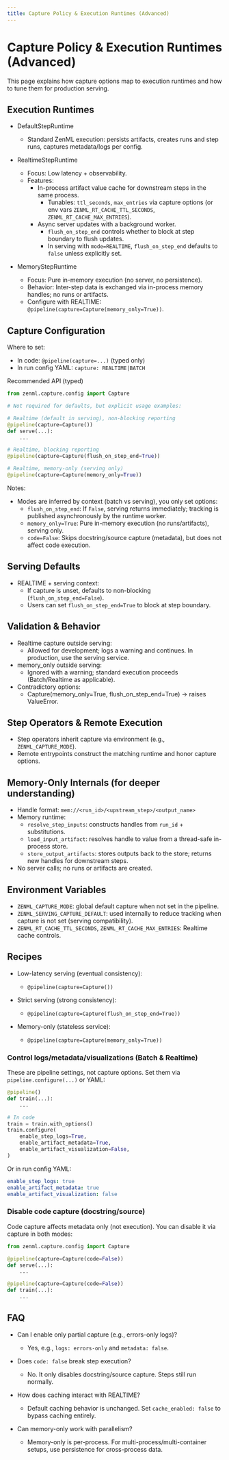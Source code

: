 ```yaml
---
title: Capture Policy & Execution Runtimes (Advanced)
---
```


# Capture Policy & Execution Runtimes (Advanced)

This page explains how capture options map to execution runtimes and how to tune them for production serving.

## Execution Runtimes

- DefaultStepRuntime
  - Standard ZenML execution: persists artifacts, creates runs and step runs, captures metadata/logs per config.

- RealtimeStepRuntime
  - Focus: Low latency + observability.
  - Features:
    - In-process artifact value cache for downstream steps in the same process.
      - Tunables: `ttl_seconds`, `max_entries` via capture options (or env vars `ZENML_RT_CACHE_TTL_SECONDS`, `ZENML_RT_CACHE_MAX_ENTRIES`).
    - Async server updates with a background worker.
      - `flush_on_step_end` controls whether to block at step boundary to flush updates.
      - In serving with `mode=REALTIME`, `flush_on_step_end` defaults to `false` unless explicitly set.

- MemoryStepRuntime
  - Focus: Pure in-memory execution (no server, no persistence).
  - Behavior: Inter-step data is exchanged via in-process memory handles; no runs or artifacts.
  - Configure with REALTIME: `@pipeline(capture=Capture(memory_only=True))`.

## Capture Configuration

Where to set:
- In code: `@pipeline(capture=...)` (typed only)
- In run config YAML: `capture: REALTIME|BATCH`

Recommended API (typed)
```python
from zenml.capture.config import Capture

# Not required for defaults, but explicit usage examples:

# Realtime (default in serving), non-blocking reporting
@pipeline(capture=Capture())
def serve(...):
    ...

# Realtime, blocking reporting
@pipeline(capture=Capture(flush_on_step_end=True))

# Realtime, memory-only (serving only)
@pipeline(capture=Capture(memory_only=True))
```

Notes:
- Modes are inferred by context (batch vs serving), you only set options:
  - `flush_on_step_end`: If `False`, serving returns immediately; tracking is published asynchronously by the runtime worker.
  - `memory_only=True`: Pure in-memory execution (no runs/artifacts), serving only.
  - `code=False`: Skips docstring/source capture (metadata), but does not affect code execution.

## Serving Defaults

- REALTIME + serving context:
  - If capture is unset, defaults to non-blocking (`flush_on_step_end=False`).
  - Users can set `flush_on_step_end=True` to block at step boundary.

## Validation & Behavior

- Realtime capture outside serving:
  - Allowed for development; logs a warning and continues. In production, use the serving service.
- memory_only outside serving:
  - Ignored with a warning; standard execution proceeds (Batch/Realtime as applicable).
- Contradictory options:
  - Capture(memory_only=True, flush_on_step_end=True) → raises ValueError.

## Step Operators & Remote Execution

- Step operators inherit capture via environment (e.g., `ZENML_CAPTURE_MODE`).
- Remote entrypoints construct the matching runtime and honor capture options.

## Memory-Only Internals (for deeper understanding)

- Handle format: `mem://<run_id>/<upstream_step>/<output_name>`
- Memory runtime:
  - `resolve_step_inputs`: constructs handles from `run_id` + substitutions.
  - `load_input_artifact`: resolves handle to value from a thread-safe in-process store.
  - `store_output_artifacts`: stores outputs back to the store; returns new handles for downstream steps.
- No server calls; no runs or artifacts are created.

## Environment Variables

- `ZENML_CAPTURE_MODE`: global default capture when not set in the pipeline.
- `ZENML_SERVING_CAPTURE_DEFAULT`: used internally to reduce tracking when capture is not set (serving compatibility).
- `ZENML_RT_CACHE_TTL_SECONDS`, `ZENML_RT_CACHE_MAX_ENTRIES`: Realtime cache controls.

## Recipes

- Low-latency serving (eventual consistency):
  - `@pipeline(capture=Capture())`

- Strict serving (strong consistency):
  - `@pipeline(capture=Capture(flush_on_step_end=True))`

- Memory-only (stateless service):
  - `@pipeline(capture=Capture(memory_only=True))`

### Control logs/metadata/visualizations (Batch & Realtime)

These are pipeline settings, not capture options. Set them via `pipeline.configure(...)` or YAML:

```python
@pipeline()
def train(...):
    ...

# In code
train = train.with_options()
train.configure(
    enable_step_logs=True,
    enable_artifact_metadata=True,
    enable_artifact_visualization=False,
)
```

Or in run config YAML:

```yaml
enable_step_logs: true
enable_artifact_metadata: true
enable_artifact_visualization: false
```

### Disable code capture (docstring/source)

Code capture affects metadata only (not execution). You can disable it via capture in both modes:

```python
from zenml.capture.config import Capture

@pipeline(capture=Capture(code=False))
def serve(...):
    ...

@pipeline(capture=Capture(code=False))
def train(...):
    ...
```

## FAQ

- Can I enable only partial capture (e.g., errors-only logs)?
  - Yes, e.g., `logs: errors-only` and `metadata: false`.

- Does `code: false` break step execution?
  - No. It only disables docstring/source capture. Steps still run normally.

- How does caching interact with REALTIME?
  - Default caching behavior is unchanged. Set `cache_enabled: false` to bypass caching entirely.

- Can memory-only work with parallelism?
  - Memory-only is per-process. For multi-process/multi-container setups, use persistence for cross-process data.
